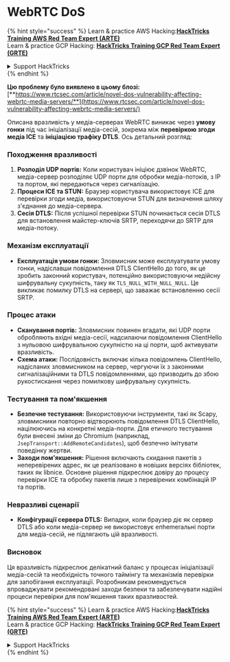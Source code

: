 # WebRTC DoS

{% hint style="success" %}
Learn & practice AWS Hacking:<img src="../../.gitbook/assets/arte.png" alt="" data-size="line">[**HackTricks Training AWS Red Team Expert (ARTE)**](https://training.hacktricks.xyz/courses/arte)<img src="../../.gitbook/assets/arte.png" alt="" data-size="line">\
Learn & practice GCP Hacking: <img src="../../.gitbook/assets/grte.png" alt="" data-size="line">[**HackTricks Training GCP Red Team Expert (GRTE)**<img src="../../.gitbook/assets/grte.png" alt="" data-size="line">](https://training.hacktricks.xyz/courses/grte)

<details>

<summary>Support HackTricks</summary>

* Check the [**subscription plans**](https://github.com/sponsors/carlospolop)!
* **Join the** 💬 [**Discord group**](https://discord.gg/hRep4RUj7f) or the [**telegram group**](https://t.me/peass) or **follow** us on **Twitter** 🐦 [**@hacktricks\_live**](https://twitter.com/hacktricks\_live)**.**
* **Share hacking tricks by submitting PRs to the** [**HackTricks**](https://github.com/carlospolop/hacktricks) and [**HackTricks Cloud**](https://github.com/carlospolop/hacktricks-cloud) github repos.

</details>
{% endhint %}

**Цю проблему було виявлено в цьому блозі:** [**https://www.rtcsec.com/article/novel-dos-vulnerability-affecting-webrtc-media-servers/**](https://www.rtcsec.com/article/novel-dos-vulnerability-affecting-webrtc-media-servers/)

Описана вразливість у медіа-серверах WebRTC виникає через **умову гонки** під час ініціалізації медіа-сесій, зокрема між **перевіркою згоди медіа ICE** та **ініціацією трафіку DTLS**. Ось детальний розгляд:

### Походження вразливості

1. **Розподіл UDP портів:** Коли користувач ініціює дзвінок WebRTC, медіа-сервер розподіляє UDP порти для обробки медіа-потоків, з IP та портом, які передаються через сигналізацію.
2. **Процеси ICE та STUN:** Браузер користувача використовує ICE для перевірки згоди медіа, використовуючи STUN для визначення шляху з'єднання до медіа-сервера.
3. **Сесія DTLS:** Після успішної перевірки STUN починається сесія DTLS для встановлення майстер-ключів SRTP, переходячи до SRTP для медіа-потоку.

### Механізм експлуатації

* **Експлуатація умови гонки:** Зловмисник може експлуатувати умову гонки, надіславши повідомлення DTLS ClientHello до того, як це зробить законний користувач, потенційно використовуючи недійсну шифрувальну сукупність, таку як `TLS_NULL_WITH_NULL_NULL`. Це викликає помилку DTLS на сервері, що заважає встановленню сесії SRTP.

### Процес атаки

* **Сканування портів:** Зловмисник повинен вгадати, які UDP порти обробляють вхідні медіа-сесії, надсилаючи повідомлення ClientHello з нульовою шифрувальною сукупністю на ці порти, щоб активувати вразливість.
* **Схема атаки:** Послідовність включає кілька повідомлень ClientHello, надісланих зловмисником на сервер, чергуючи їх з законними сигналізаційними та DTLS повідомленнями, що призводить до збою рукостискання через помилкову шифрувальну сукупність.

### Тестування та пом'якшення

* **Безпечне тестування:** Використовуючи інструменти, такі як Scapy, зловмисники повторно відтворюють повідомлення DTLS ClientHello, націлюючись на конкретні медіа-порти. Для етичного тестування були внесені зміни до Chromium (наприклад, `JsepTransport::AddRemoteCandidates`), щоб безпечно імітувати поведінку жертви.
* **Заходи пом'якшення:** Рішення включають скидання пакетів з неперевірених адрес, як це реалізовано в новіших версіях бібліотек, таких як libnice. Основне рішення підкреслює довіру до процесу перевірки ICE та обробку пакетів лише з перевірених комбінацій IP та портів.

### Невразливі сценарії

* **Конфігурації сервера DTLS:** Випадки, коли браузер діє як сервер DTLS або коли медіа-сервер не використовує епhemerальні порти для медіа-сесій, не підлягають цій вразливості.

### Висновок

Ця вразливість підкреслює делікатний баланс у процесах ініціалізації медіа-сесій та необхідність точного таймінгу та механізмів перевірки для запобігання експлуатації. Розробникам рекомендується впроваджувати рекомендовані заходи безпеки та забезпечувати надійні процеси перевірки для пом'якшення таких вразливостей.

{% hint style="success" %}
Learn & practice AWS Hacking:<img src="../../.gitbook/assets/arte.png" alt="" data-size="line">[**HackTricks Training AWS Red Team Expert (ARTE)**](https://training.hacktricks.xyz/courses/arte)<img src="../../.gitbook/assets/arte.png" alt="" data-size="line">\
Learn & practice GCP Hacking: <img src="../../.gitbook/assets/grte.png" alt="" data-size="line">[**HackTricks Training GCP Red Team Expert (GRTE)**<img src="../../.gitbook/assets/grte.png" alt="" data-size="line">](https://training.hacktricks.xyz/courses/grte)

<details>

<summary>Support HackTricks</summary>

* Check the [**subscription plans**](https://github.com/sponsors/carlospolop)!
* **Join the** 💬 [**Discord group**](https://discord.gg/hRep4RUj7f) or the [**telegram group**](https://t.me/peass) or **follow** us on **Twitter** 🐦 [**@hacktricks\_live**](https://twitter.com/hacktricks\_live)**.**
* **Share hacking tricks by submitting PRs to the** [**HackTricks**](https://github.com/carlospolop/hacktricks) and [**HackTricks Cloud**](https://github.com/carlospolop/hacktricks-cloud) github repos.

</details>
{% endhint %}

